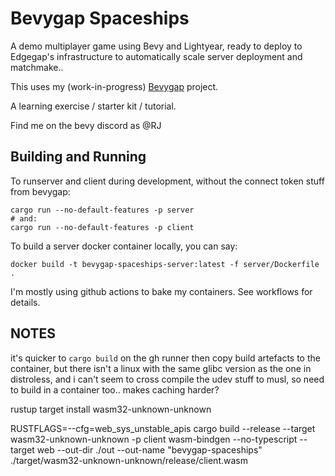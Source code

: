 # Bevygap Spaceships

A demo multiplayer game using Bevy and Lightyear, ready to deploy to Edgegap's infrastructure to automatically scale server deployment and matchmake..

This uses my (work-in-progress) [Bevygap](https://github.com/RJ/bevygap) project.

A learning exercise / starter kit / tutorial.

Find me on the bevy discord as @RJ

## Building and Running

To runserver and client during development, without the connect token stuff from bevygap:
```
cargo run --no-default-features -p server
# and:
cargo run --no-default-features -p client
```

To build a server docker container locally, you can say:
```
docker build -t bevygap-spaceships-server:latest -f server/Dockerfile .
```

I'm mostly using github actions to bake my containers. See workflows for details.


## NOTES

it's quicker to `cargo build` on the gh runner then copy build artefacts to the container, but there
isn't a linux with the same glibc version as the one in distroless, and i can't seem to cross compile the
udev stuff to musl, so need to build in a container too.. makes caching harder?

rustup target install wasm32-unknown-unknown

RUSTFLAGS=--cfg=web_sys_unstable_apis cargo build --release --target wasm32-unknown-unknown -p client
wasm-bindgen --no-typescript --target web     --out-dir ./out     --out-name "bevygap-spaceships"     ./target/wasm32-unknown-unknown/release/client.wasm



